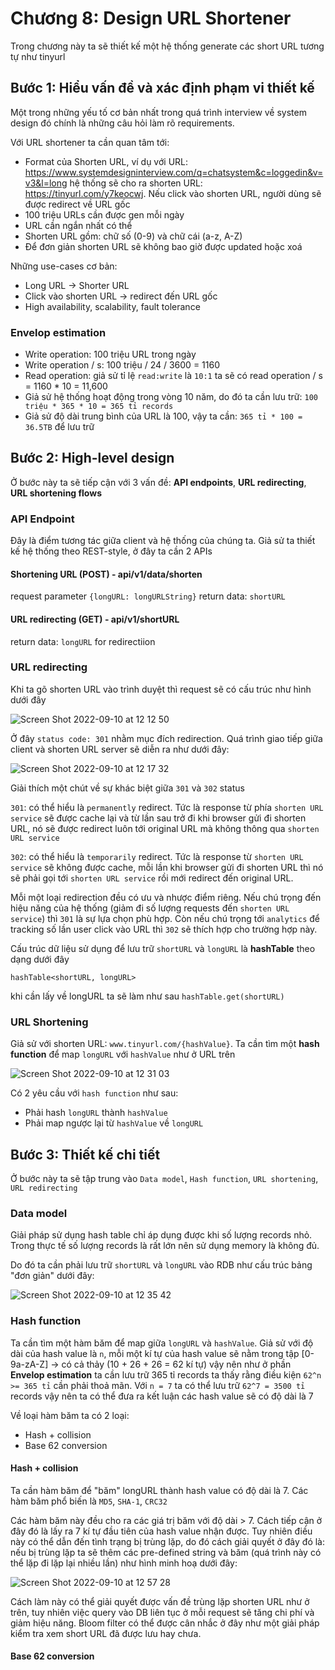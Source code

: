 # Chương 8: Design URL Shortener

Trong chương này ta sẽ thiết kế một hệ thống generate các short URL tương tự như tinyurl

## Bước 1: Hiểu vấn đề và xác định phạm vi thiết kế

Một trong những yếu tố cơ bản nhất trong quá trình interview về system design đó chính là những câu hỏi làm rõ requirements.

Với URL shortener ta cần quan tâm tới:

- Format của Shorten URL, ví dụ với URL: <https://www.systemdesigninterview.com/q=chatsystem&c=loggedin&v=v3&l=long> hệ thống sẽ cho ra shorten URL: <https://tinyurl.com/y7keocwj>. Nếu click vào shorten URL, người dùng sẽ được redirect về URL gốc
- 100 triệu URLs cần được gen mỗi ngày
- URL cần ngắn nhất có thể
- Shorten URL gồm: chữ số (0-9) và chữ cái (a-z, A-Z)
- Để đơn giản shorten URL sẽ không bao giờ được updated hoặc xoá

Những use-cases cơ bản:

- Long URL → Shorter URL
- Click vào shorten URL → redirect đến URL gốc
- High availability, scalability, fault tolerance

### Envelop estimation

- Write operation: 100 triệu URL trong ngày
- Write operation / s: 100 triệu / 24 / 3600 = 1160
- Read operation: giả sử tỉ lệ `read:write` là `10:1` ta sẽ có read operation / s = 1160 * 10 = 11,600
- Giả sử hệ thống hoạt động trong vòng 10 năm, do đó ta cần lưu trữ: `100 triệu * 365 * 10 = 365 tỉ records`
- Giả sử độ dài trung bình của URL là 100, vậy ta cần: `365 tỉ * 100 = 36.5TB` để lưu trữ

## Bước 2: High-level design

Ở bước này ta sẽ tiếp cận với 3 vấn đề: **API endpoints**, **URL redirecting**, **URL shortening flows**

### API Endpoint

Đây là điểm tương tác giữa client và hệ thống của chúng ta. Giả sử ta thiết kế hệ thống theo REST-style, ở đây ta cần 2 APIs

#### Shortening URL (POST) - api/v1/data/shorten

request parameter `{longURL: longURLString}`
return data: `shortURL`

#### URL redirecting (GET) - api/v1/shortURL

return data: `longURL` for redirectiion

### URL redirecting

Khi ta gõ shorten URL vào trình duyệt thì request sẽ có cấu trúc như hình dưới đây

![Screen Shot 2022-09-10 at 12 12 50](https://user-images.githubusercontent.com/15076665/189466722-fe958638-1331-475e-9341-fd676faf8288.png)

Ở đây `status code: 301` nhằm mục đích redirection. Quá trình giao tiếp giữa client và shorten URL server sẽ diễn ra như dưới đây:

![Screen Shot 2022-09-10 at 12 17 32](https://user-images.githubusercontent.com/15076665/189466738-351e9304-fd96-4431-bed3-8378bc2af439.png)

Giải thích một chút về sự khác biệt giữa `301` và `302` status

`301`: có thể hiểu là `permanently` redirect. Tức là response từ phía `shorten URL service` sẽ được cache lại và từ lần sau trở đi khi browser gửi đi shorten URL, nó sẽ được redirect luôn tới original URL mà không thông qua `shorten URL service`

`302`: có thể hiểu là `temporarily` redirect. Tức là response từ `shorten URL service` sẽ không được cache, mỗi lần khi browser gửi đi shorten URL thì nó sẽ phải gọi tới `shorten URL service` rồi mới redirect đến original URL.

Mỗi một loại redirection đều có ưu và nhược điểm riêng. Nếu chú trọng đến hiệu năng của hệ thống (giảm đi số lượng requests đến `shorten URL service`) thì `301` là sự lựa chọn phù hợp. Còn nếu chú trọng tới `analytics` để tracking số lần user click vào URL thì `302` sẽ thích hợp cho trường hợp này.

Cấu trúc dữ liệu sử dụng để lưu trữ `shortURL` và `longURL` là **hashTable** theo dạng dưới đây

```TS
hashTable<shortURL, longURL>
```

khi cần lấy về longURL ta sẽ làm như sau `hashTable.get(shortURL)`

### URL Shortening

Giả sử với shorten URL: `www.tinyurl.com/{hashValue}`. Ta cần tìm một **hash function** để map `longURL` với `hashValue` như ở URL trên

![Screen Shot 2022-09-10 at 12 31 03](https://user-images.githubusercontent.com/15076665/189467024-1ca4ba76-3a4a-4366-9e71-04b4da1f6970.png)

Có 2 yêu cầu với `hash function` như sau:

- Phải hash `longURL` thành `hashValue`
- Phải map ngược lại từ `hashValue` về `longURL`

## Bước 3: Thiết kế chi tiết

Ở bước này ta sẽ tập trung vào `Data model`, `Hash function`, `URL shortening`, `URL redirecting`

### Data model

Giải pháp sử dụng hash table chỉ áp dụng được khi số lượng records nhỏ. Trong thực tế số lượng records là rất lớn nên sử dụng memory là không đủ.

Do đó ta cần phải lưu trữ `shortURL` và `longURL` vào RDB như cấu trúc bảng "đơn giản" dưới đây:

![Screen Shot 2022-09-10 at 12 35 42](https://user-images.githubusercontent.com/15076665/189467161-6b1c0482-9f3e-4651-ab6d-24f4dc2f0441.png)

### Hash function

Ta cần tìm một hàm băm để map giữa `longURL` và `hashValue`. Giả sử với độ dài của hash value là `n`, mỗi một kí tự của hash value sẽ nằm trong tập [0-9a-zA-Z] → có cả thảy (10 + 26 + 26 = 62 kí tự) vậy nên như ở phần **Envelop estimation** ta cần lưu trữ 365 tỉ records ta thấy rằng điều kiện `62^n >= 365 tỉ` cần phải thoả mãn. Với `n = 7` ta có thể lưu trữ `62^7 = 3500 tỉ` records vậy nên ta có thể đưa ra kết luận các hash value sẽ có độ dài là 7

Về loại hàm băm ta có 2 loại:

- Hash + collision
- Base 62 conversion

#### Hash + collision

Ta cần hàm băm để "băm" longURL thành hash value có độ dài là 7. Các hàm băm phổ biến là `MD5`, `SHA-1`, `CRC32`

Các hàm băm này đều cho ra các giá trị băm với độ dài > 7. Cách tiếp cận ở đây đó là lấy ra 7 kí tự đầu tiên của hash value nhận được. Tuy nhiên điều này có thể dẫn đến tình trạng bị trùng lặp, do đó cách giải quyết ở đây đó là: nếu bị trùng lặp ta sẽ thêm các pre-defined string và băm (quá trình này có thể lặp đi lặp lại nhiều lần) như hình minh hoạ dưới đây:

![Screen Shot 2022-09-10 at 12 57 28](https://user-images.githubusercontent.com/15076665/189467763-a24e9f29-f00a-48a2-923e-8747de986d16.png)

Cách làm này có thể giải quyết được vấn đề trùng lặp shorten URL như ở trên, tuy nhiên việc query vào DB liên tục ở mỗi request sẽ tăng chi phí và giảm hiệu năng. Bloom filter có thể được cân nhắc ở đây như một giải pháp kiểm tra xem short URL đã được lưu hay chưa.

#### Base 62 conversion